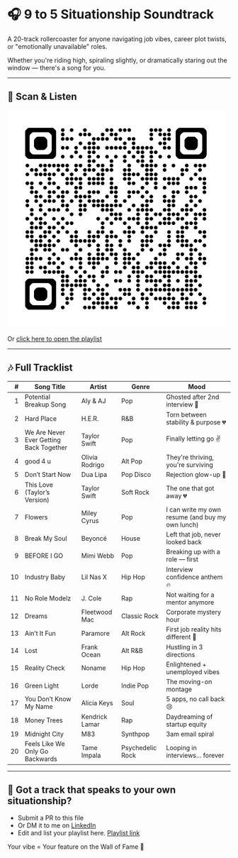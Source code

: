 # 🎧 9 to 5 Situationship Soundtrack

A 20-track rollercoaster for anyone navigating job vibes, career plot twists, or "emotionally unavailable" roles.

Whether you're riding high, spiraling slightly, or dramatically staring out the window — there's a song for you.

---

## 📱 Scan & Listen

![Job Situationship Playlist QR](/assets/Playlist-QR.png)

Or [click here to open the playlist](https://www.youtube.com/playlist?list=PLRjqIndiRL-p52s8UWm3GsXYfDF2Ut9X5)

---

## 🎶 Full Tracklist

| # | Song Title | Artist | Genre | Mood |
|--:|------------|--------|--------|------|
| 1 | Potential Breakup Song | Aly & AJ | Pop | Ghosted after 2nd interview 😤 |
| 2 | Hard Place | H.E.R. | R&B | Torn between stability & purpose 💔 |
| 3 | We Are Never Ever Getting Back Together | Taylor Swift | Pop | Finally letting go ✌️ |
| 4 | good 4 u | Olivia Rodrigo | Alt Pop | They're thriving, you're surviving |
| 5 | Don’t Start Now | Dua Lipa | Pop Disco | Rejection glow-up 💅 |
| 6 | This Love (Taylor’s Version) | Taylor Swift | Soft Rock | The one that got away 💔 |
| 7 | Flowers | Miley Cyrus | Pop | I can write my own resume (and buy my own lunch) |
| 8 | Break My Soul | Beyoncé | House | Left that job, never looked back |
| 9 | BEFORE I GO | Mimi Webb | Pop | Breaking up with a role — first |
|10 | Industry Baby | Lil Nas X | Hip Hop | Interview confidence anthem 🔥 |
|11 | No Role Modelz | J. Cole | Rap | Not waiting for a mentor anymore |
|12 | Dreams | Fleetwood Mac | Classic Rock | Corporate mystery hour |
|13 | Ain’t It Fun | Paramore | Alt Rock | First job reality hits different 😬 |
|14 | Lost | Frank Ocean | Alt R&B | Hustling in 3 directions |
|15 | Reality Check | Noname | Hip Hop | Enlightened + unemployed vibes |
|16 | Green Light | Lorde | Indie Pop | The moving-on montage |
|17 | You Don’t Know My Name | Alicia Keys | Soul | 5 apps, no call back 😢 |
|18 | Money Trees | Kendrick Lamar | Rap | Daydreaming of startup equity |
|19 | Midnight City | M83 | Synthpop | 3am email spiral |
|20 | Feels Like We Only Go Backwards | Tame Impala | Psychedelic Rock | Looping in interviews… forever |

---

## 💌 Got a track that speaks to your own situationship?

- Submit a PR to this file  
- Or DM it to me on [LinkedIn](https://linkedin.com/in/marifedomanski)
- Edit and list your playlist here. [Playlist link](/playlist/situationship-soundtrack.md)

Your vibe = Your feature on the Wall of Fame 🎉

